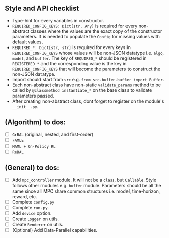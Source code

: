 ## Style and API checklist
- Type-hint for every variables in constructor.
- `REQUIRED_CONFIG_KEYS: Dict[str, Any]` is required for every non-abstract classes where the values are the exact copy of the constructor parameters. It is needed to populate the `Config` for missing values with default values.
- `REQUIRED_*: Dict[str, str]` is required for every keys in `REQUIRED_CONFIG_KEYS` whose values will be non-JSON datatype i.e. `algo`, `model`, and `buffer`. The key of `REQUIRED_*` should be registered in `REGISTERED_*` and the corresponding value is the key in `REQUIRED_CONFIG_KEYS` that will become the parameters to construct the non-JSON datatype.
- Import should start from `src` e.g. `from src.buffer.buffer import Buffer`.
- Each non-abstract class have non-static `validate_params` method to be called by `@classmethod instantiate_*` on the base class to validate parameters passed.
- After creating non-abstract class, dont forget to register on the module's `__init__.py`.

## (Algorithm) to dos:
- [ ] `GrBAL` (original, nested, and first-order)
- [ ] `FAMLE`
- [ ] `MAML + On-Policy RL`
- [ ] `ReBAL`

## (General) to dos:
- [ ] Add `mpc_controller` module. It will not be a `class`, but `Callable`. Style follows other modules e.g. `buffer` module. Parameters should be all the same since all MPC share common structures i.e. model, time-horizon, reward, etc.
- [ ] Complete `config.py`
- [ ] Complete `run.py`.
- [ ] Add `device` option.
- [ ] Create `Logger` on utils.
- [ ] Create `Renderer` on utils.
- [ ] (Optional) Add Data-Parallel capabilities.
